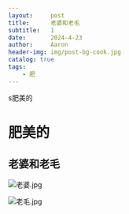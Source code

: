```yaml
---
layout:     post
title:      老婆和老毛
subtitle:   1
date:       2024-4-23
author:     Aaron
header-img: img/post-bg-cook.jpg
catalog: true
tags:
    - 肥
---
```




s肥美的

# 肥美的

## 老婆和老毛

![老婆.jpg](assets/y9jTGiPY.jpg)

![老毛.jpg](https://img2.imgtp.com/2024/04/23/3pZhgYjr.jpg)

